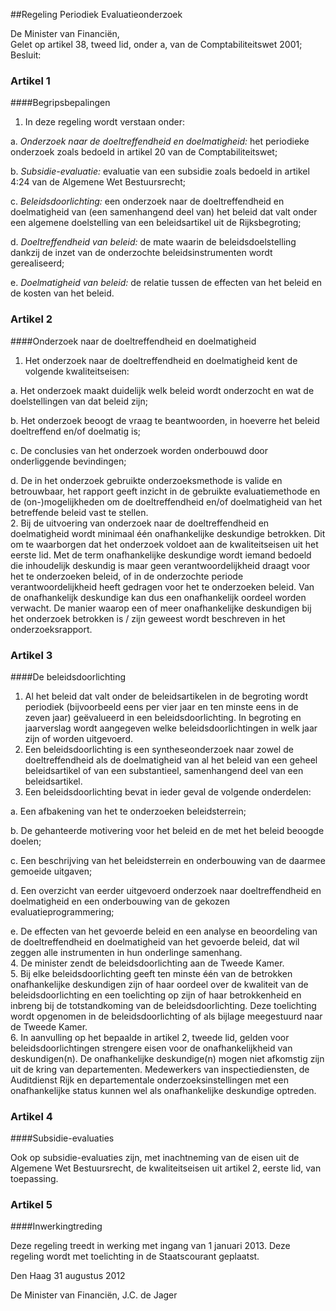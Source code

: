<meta http-equiv='Content-Type' content='text/html; charset=utf-8' />

##Regeling Periodiek Evaluatieonderzoek

De Minister van Financiën,  
Gelet op artikel 38, tweed lid, onder a, van de Comptabiliteitswet 2001;
Besluit:    

### Artikel  1  

####Begripsbepalingen

1.  In deze regeling wordt verstaan onder: 

a.  *Onderzoek naar de doeltreffendheid en doelmatigheid:* het periodieke onderzoek zoals bedoeld in artikel 20 van de Comptabiliteitswet;  

b.  *Subsidie-evaluatie:* evaluatie van een subsidie zoals bedoeld in artikel 4:24 van de Algemene Wet Bestuursrecht;  

c.  *Beleidsdoorlichting:* een onderzoek naar de doeltreffendheid en doelmatigheid van (een samenhangend deel van) het beleid dat valt onder een algemene doelstelling van een beleidsartikel uit de Rijksbegroting;  

d.  *Doeltreffendheid van beleid:* de mate waarin de beleidsdoelstelling dankzij de inzet van de onderzochte beleidsinstrumenten wordt gerealiseerd;  

e.  *Doelmatigheid van beleid:* de relatie tussen de effecten van het beleid en de kosten van het beleid.    

### Artikel  2  

####Onderzoek naar de doeltreffendheid en doelmatigheid

1.  Het onderzoek naar de doeltreffendheid en doelmatigheid kent de volgende kwaliteitseisen: 

a. Het onderzoek maakt duidelijk welk beleid wordt onderzocht en wat de doelstellingen van dat beleid zijn;  

b. Het onderzoek beoogt de vraag te beantwoorden, in hoeverre het beleid doeltreffend en/of doelmatig is;  

c. De conclusies van het onderzoek worden onderbouwd door onderliggende bevindingen;  

d. De in het onderzoek gebruikte onderzoeksmethode is valide en betrouwbaar, het rapport geeft inzicht in de gebruikte evaluatiemethode en de (on-)mogelijkheden om de doeltreffendheid en/of doelmatigheid van het betreffende beleid vast te stellen.     
2.  Bij de uitvoering van onderzoek naar de doeltreffendheid en doelmatigheid wordt minimaal één onafhankelijke deskundige betrokken. Dit om te waarborgen dat het onderzoek voldoet aan de kwaliteitseisen uit het eerste lid. Met de term onafhankelijke deskundige wordt iemand bedoeld die inhoudelijk deskundig is maar geen verantwoordelijkheid draagt voor het te onderzoeken beleid, of in de onderzochte periode verantwoordelijkheid heeft gedragen voor het te onderzoeken beleid. Van de onafhankelijk deskundige kan dus een onafhankelijk oordeel worden verwacht. De manier waarop een of meer onafhankelijke deskundigen bij het onderzoek betrokken is / zijn geweest wordt beschreven in het onderzoeksrapport.  

### Artikel  3  

####De beleidsdoorlichting

1.  Al het beleid dat valt onder de beleidsartikelen in de begroting wordt periodiek (bijvoorbeeld eens per vier jaar en ten minste eens in de zeven jaar) geëvalueerd in een beleidsdoorlichting. In begroting en jaarverslag wordt aangegeven welke beleidsdoorlichtingen in welk jaar zijn of worden uitgevoerd.   
2.  Een beleidsdoorlichting is een syntheseonderzoek naar zowel de doeltreffendheid als de doelmatigheid van al het beleid van een geheel beleidsartikel of van een substantieel, samenhangend deel van een beleidsartikel.   
3.  Een beleidsdoorlichting bevat in ieder geval de volgende onderdelen: 

a. Een afbakening van het te onderzoeken beleidsterrein;  

b. De gehanteerde motivering voor het beleid en de met het beleid beoogde doelen;  

c. Een beschrijving van het beleidsterrein en onderbouwing van de daarmee gemoeide uitgaven; 

d. Een overzicht van eerder uitgevoerd onderzoek naar doeltreffendheid en doelmatigheid en een onderbouwing van de gekozen evaluatieprogrammering;  

e. De effecten van het gevoerde beleid en een analyse en beoordeling van de doeltreffendheid en doelmatigheid van het gevoerde beleid, dat wil zeggen alle instrumenten in hun onderlinge samenhang.     
4.  De minister zendt de beleidsdoorlichting aan de Tweede Kamer.   
5.  Bij elke beleidsdoorlichting geeft ten minste één van de betrokken onafhankelijke deskundigen zijn of haar oordeel over de kwaliteit van de beleidsdoorlichting en een toelichting op zijn of haar betrokkenheid en inbreng bij de totstandkoming van de beleidsdoorlichting. Deze toelichting wordt opgenomen in de beleidsdoorlichting of als bijlage meegestuurd naar de Tweede Kamer.   
6.  In aanvulling op het bepaalde in artikel 2, tweede lid, gelden voor beleidsdoorlichtingen strengere eisen voor de onafhankelijkheid van deskundigen(n). De onafhankelijke deskundige(n) mogen niet afkomstig zijn uit de kring van departementen. Medewerkers van inspectiediensten, de Auditdienst Rijk en departementale onderzoeksinstellingen met een onafhankelijke status kunnen wel als onafhankelijke deskundige optreden.  

### Artikel  4  

####Subsidie-evaluaties

Ook op subsidie-evaluaties zijn, met inachtneming van de eisen uit de Algemene Wet Bestuursrecht, de kwaliteitseisen uit artikel 2, eerste lid, van toepassing. 

### Artikel  5  

####Inwerkingtreding

Deze regeling treedt in werking met ingang van 1 januari 2013. 
Deze regeling wordt met toelichting in de Staatscourant geplaatst.   

Den Haag 
31 augustus 2012   

De 
Minister van Financiën, 
J.C. de Jager     
